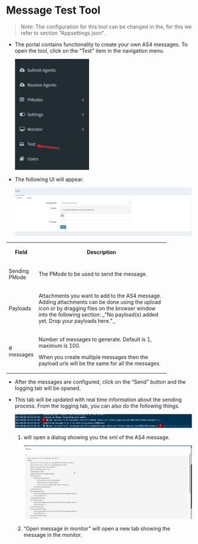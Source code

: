 # Message Test Tool

> Note: The configuration for this tool can be changed in the, for this we refer to section “Appsettings.json”.

- The portal contains functionality to create your own AS4 messages. To open the tool, click on the “Test” item in the navigation menu.

    ![portal-test](images/portal-test.png)

- The following UI will appear.

    ![test-ui](images/test-ui.png)

<table class="wrapped relative-table confluenceTable" style="width: 86.4525%;">
    <colgroup>
        <col style="width: 13.6805%;">
        <col style="width: 86.3489%;">
    </colgroup>
    <tbody>
        <tr>
            <th class="confluenceTh">
                <p><strong>Field</strong></p>
            </th>
            <th class="confluenceTh">
                <p><strong>Description</strong></p>
            </th>
        </tr>
        <tr>
            <td class="confluenceTd">
                <p>Sending PMode</p>
            </td>
            <td class="confluenceTd">
                <p>The PMode to be used to send the message.</p>
            </td>
        </tr>
        <tr>
            <td class="confluenceTd">
                <p>Payloads</p>
            </td>
            <td class="confluenceTd">
                <div class="content-wrapper">
                    <p>Attachments you want to add to the AS4 message. Adding attachments can be done using the upload icon or by dragging files on the browser window into the following section: _"No payload(s) added yet. Drop your payloads here."_</p>  
                </div>
            </td>
        </tr>
        <tr>
            <td class="confluenceTd">
                <p># messages</p>
            </td>
            <td class="confluenceTd">
                <p>Number of messages to generate. Default is 1, maximum is 100.</p>
                <p>When you create multiple messages then the payload urls will be the same for all the messages.</p>
            </td>
        </tr>
    </tbody>
</table>
    
- After the messages are configured, click on the “Send” button and the logging tab will be opened.
- This tab will be updated with real time information about the sending process. From the logging tab, you can also do the following things.

    ![logs](images/logs.png)

    1. will open a dialog showing you the xml of the AS4 message.

        ![pmode-dialog](images/pmode-dialog.png)

    2. “Open message in monitor” will open a new tab showing the message in the monitor.

